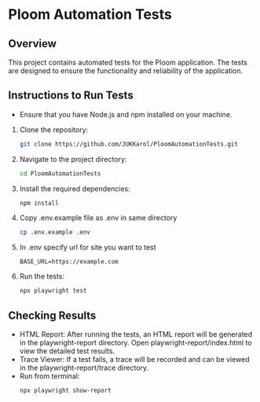 # Ploom Automation Tests

## Overview

This project contains automated tests for the Ploom application. The tests are designed to ensure the functionality and reliability of the application.

## Instructions to Run Tests

- Ensure that you have Node.js and npm installed on your machine.

1. Clone the repository:
   ```sh
   git clone https://github.com/JUKKarol/PloomAutomationTests.git
   ```
2. Navigate to the project directory:
   ```sh
   cd PloomAutomationTests
   ```
3. Install the required dependencies:
   ```sh
   npm install
   ```
4. Copy .env.example file as .env in same directory
   ```sh
   cp .env.example .env
   ```
5. In .env specify url for site you want to test
   ```
   BASE_URL=https://example.com
   ```
6. Run the tests:
   ```sh
   npx playwright test
   ```

## Checking Results

- HTML Report: After running the tests, an HTML report will be generated in the playwright-report directory. Open playwright-report/index.html to view the detailed test results.
- Trace Viewer: If a test fails, a trace will be recorded and can be viewed in the playwright-report/trace directory.
- Run from terminal:
  ```sh
  npx playwright show-report
  ```

